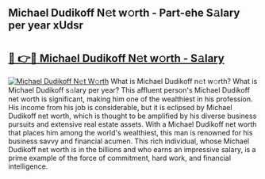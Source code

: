 ## Michael Dudikoff N𝚎t w𝚘rth - Part-ehe S𝚊lary per year xUdsr

# <h2><a href="http://gc1d39.nevu.top/?p=Michael+Dudikoff">🔗 👉🔴 Michael Dudikoff N𝚎t w𝚘rth - S𝚊lary</a></h2>

[![Michael Dudikoff N𝚎t W𝚘rth](https://i.imgur.com/Oavwk0R.jpeg)](http://gc1d39.nevu.top/?p=Michael+Dudikoff)
What is Michael Dudikoff n𝚎t w𝚘rth? What is Michael Dudikoff s𝚊lary per year?
This affluent person's Michael Dudikoff net worth is significant, making him one of the wealthiest in his profession. His income from his job is considerable, but it is eclipsed by Michael Dudikoff net worth, which is thought to be amplified by his diverse business pursuits and extensive real estate assets. With a Michael Dudikoff net worth that places him among the world's wealthiest, this man is renowned for his business savvy and financial acumen. This rich individual, whose Michael Dudikoff net worth is in the billions and who earns an impressive salary, is a prime example of the force of commitment, hard work, and financial intelligence.
